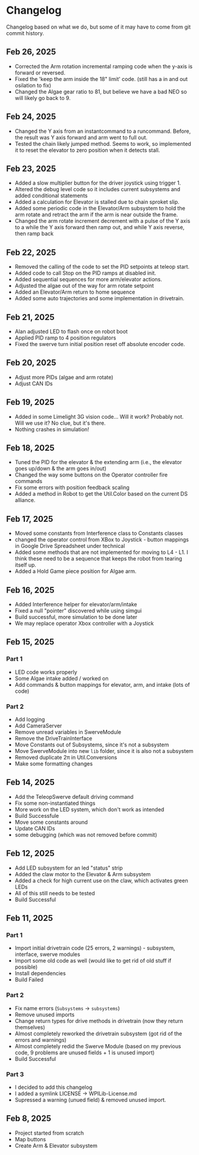 # Changelog
Changelog based on what we do, but some of it may have to come from git commit history.
## Feb 26, 2025
* Corrected the Arm rotation incremental ramping code when the y-axis is forward or reversed.
* Fixed the 'keep the arm inside the 18" limit' code. (still has a in and out osilation to fix)
* Changed the Algae gear ratio to 81, but believe we have a bad NEO so will likely go back to 9.
## Feb 24, 2025
* Changed the Y axis from an instantcommand to a runcommand. Before, the result was Y axis forward
  and arm went to full out.
* Tested the chain likely jumped method. Seems to work, so implemented it to reset the elevator to 
  zero position when it detects stall.
## Feb 23, 2025
* Added a slow multiplier button for the driver joystick using trigger 1.
* Altered the debug level code so it includes current subsystems and added conditional statements
* Added a calculation for Elevator is stalled due to chain sproket slip.
* Added some periodic code in the Elevator/Arm subsystem to hold the arm rotate and retract the arm
  if the arm is near outside the frame.
* Changed the arm rotate increment decrement with a pulse of the Y axis to a while the Y axis forward
  then ramp out, and while Y axis reverse, then ramp back
## Feb 22, 2025
* Removed the calling of the code to set the PID setpoints at teleop start.
* Added code to call Stop on the PID ramps at disabled init.
* Added sequential sequences for more arm/elevator actions.
* Adjusted the algae out of the way for arm rotate setpoint
* Added an Elevator/Arm return to home sequence
* Added some auto trajectories and some implementation in drivetrain.
## Feb 21, 2025
* Alan adjusted LED to flash once on robot boot
* Applied PID ramp to 4 position regulators
* Fixed the swerve turn initial position reset off absolute encoder code.
## Feb 20, 2025
* Adjust more PIDs (algae and arm rotate)
* Adjust CAN IDs

## Feb 19, 2025
* Added in some Limelight 3G vision code... Will it work? Probably not. Will we use it? No clue, but it's there.
* Nothing crashes in simulation!

## Feb 18, 2025
* Tuned the PID for the elevator & the extending arm (i.e., the elevator goes up/down & the arm goes in/out)
* Changed the way some buttons on the Operator controller fire commands
* Fix some errors with position feedback scaling
* Added a method in Robot to get the Util.Color based on the current DS alliance.

## Feb 17, 2025
* Moved some constants from Interference class to Constants classes
* changed the operator control from XBox to Joystick - button mappings in Google Drive Spreadsheet under technical
* Added some methods that are not implemented for moving to L4 - L1. I think these need to be a sequence that keeps the robot from tearing itself up.
* Added a Hold Game piece position for Algae arm.

## Feb 16, 2025
* Added Interference helper for elevator/arm/intake
* Fixed a null "pointer" discovered while using simgui
* Build successful, more simulation to be done later
* We may replace operator Xbox controller with a Joystick

## Feb 15, 2025
### Part 1
* LED code works properly
* Some Algae intake added / worked on
* Add commands & button mappings for elevator, arm, and intake (lots of code)
### Part 2
* Add logging
* Add CameraServer
* Remove unread variables in SwerveModule
* Remove the DriveTrainInterface
* Move Constants out of Subsystems, since it's not a subsystem
* Move SwerveModule into new `lib` folder, since it is also not a subsystem
* Removed duplicate 2π in Util.Conversions
* Make some formatting changes

## Feb 14, 2025
* Add the TeleopSwerve default driving command
* Fix some non-instantiated things
* More work on the LED system, which don't work as intended
* Build Successfule
* Move some constants around
* Update CAN IDs
* some debugging (which was not removed before commit)

## Feb 12, 2025
* Add LED subsystem for an led "status" strip
* Added the claw motor to the Elevator & Arm subsystem
* Added a check for high current use on the claw, which activates green LEDs
* All of this still needs to be tested
* Build Successful

## Feb 11, 2025
### Part 1
* Import initial drivetrain code (25 errors, 2 warnings) - subsystem, interface, swerve modules
* Import some old code as well (would like to get rid of old stuff if possible)
* Install dependencies
* Build Failed
### Part 2
* Fix name errors (`Subsystems` -> `subsystems`)
* Remove unused imports
* Change return types for drive methods in drivetrain (now they return themselves)
* Almost completely reworked the drivetrain subsystem (got rid of the errors and warnings)
* Almost completely redid the Swerve Module (based on my previous code, 9 problems are unused fields + 1 is unused import)
* Build Successful
### Part 3
* I decided to add this changelog
* I added a symlink LICENSE -> WPILib-License.md
* Supressed a warning (unued field) & removed unused import.

## Feb 8, 2025
* Project started from scratch
* Map buttons
* Create Arm & Elevator subsystem